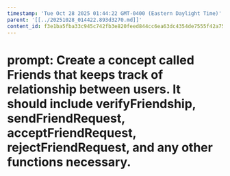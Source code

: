 ```yaml
---
timestamp: 'Tue Oct 28 2025 01:44:22 GMT-0400 (Eastern Daylight Time)'
parent: '[[../20251028_014422.893d3270.md]]'
content_id: f3e1ba5fba33c945c742fb3e820feed844cc6ea63dc4354de7555f42a7597d76
---
```


# prompt: Create a concept called Friends that keeps track of relationship between users. It should include verifyFriendship, sendFriendRequest, acceptFriendRequest, rejectFriendRequest, and any other functions necessary.
